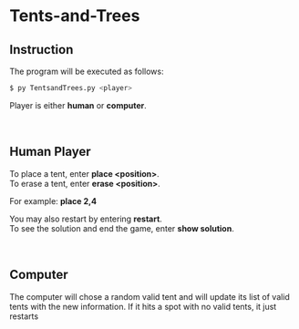 # Tents-and-Trees

## Instruction
The program will be executed as follows:

```bash
$ py TentsandTrees.py <player>
```
Player is either __human__ or __computer__.

<br/>

## Human Player
To place a tent, enter __place \<position>__.   
To erase a tent, enter __erase \<position>__. 

For example: __place 2,4__

You may also restart by entering __restart__.  
To see the solution and end the game, enter __show solution__.

<br/> 

## Computer
The computer will chose a random valid tent and will update its list of valid tents with the new information. If it hits a spot with no valid tents, it just restarts
